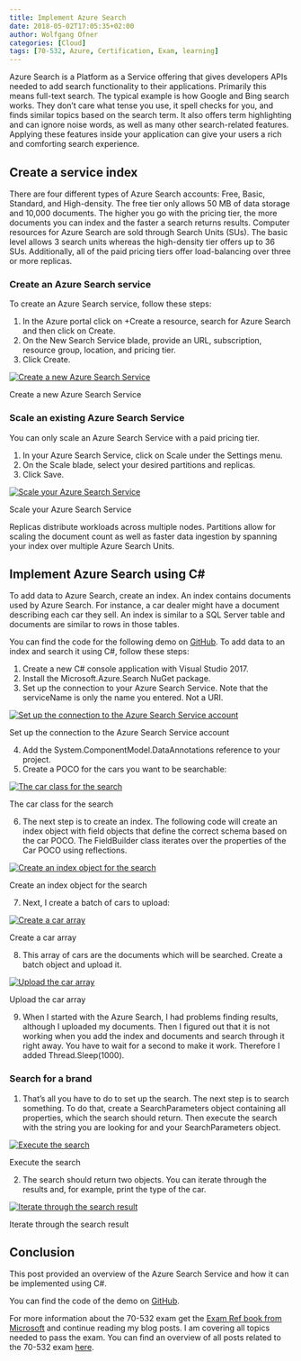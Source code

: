 ```yaml
---
title: Implement Azure Search
date: 2018-05-02T17:05:35+02:00
author: Wolfgang Ofner
categories: [Cloud]
tags: [70-532, Azure, Certification, Exam, learning]
---
```

Azure Search is a Platform as a Service offering that gives developers APIs needed to add search functionality to their applications. Primarily this means full-text search. The typical example is how Google and Bing search works. They don&#8217;t care what tense you use, it spell checks for you, and finds similar topics based on the search term. It also offers term highlighting and can ignore noise words, as well as many other search-related features. Applying these features inside your application can give your users a rich and comforting search experience.

## Create a service index

There are four different types of Azure Search accounts: Free, Basic, Standard, and High-density. The free tier only allows 50 MB of data storage and 10,000 documents. The higher you go with the pricing tier, the more documents you can index and the faster a search returns results. Computer resources for Azure Search are sold through Search Units (SUs). The basic level allows 3 search units whereas the high-density tier offers up to 36 SUs. Additionally, all of the paid pricing tiers offer load-balancing over three or more replicas.

### Create an Azure Search service

To create an Azure Search service, follow these steps:

  1. In the Azure portal click on +Create a resource, search for Azure Search and then click on Create.
  2. On the New Search Service blade, provide an URL, subscription, resource group, location, and pricing tier.
  3. Click Create.

<div class="col-12 col-sm-10 aligncenter">
  <a href="/assets/img/posts/2018/05/Create-a-new-Azure-Search-Service.jpg"><img loading="lazy" src="/assets/img/posts/2018/05/Create-a-new-Azure-Search-Service.jpg" alt="Create a new Azure Search Service" /></a>
  
  <p>
    Create a new Azure Search Service
  </p>
</div>

### Scale an existing Azure Search Service

You can only scale an Azure Search Service with a paid pricing tier.

  1. In your Azure Search Service, click on Scale under the Settings menu.
  2. On the Scale blade, select your desired partitions and replicas.
  3. Click Save.

<div class="col-12 col-sm-10 aligncenter">
  <a href="/assets/img/posts/2018/05/Scale-your-Azure-Search-Service.jpg"><img loading="lazy" src="/assets/img/posts/2018/05/Scale-your-Azure-Search-Service.jpg" alt="Scale your Azure Search Service" /></a>
  
  <p>
    Scale your Azure Search Service
  </p>
</div>

Replicas distribute workloads across multiple nodes. Partitions allow for scaling the document count as well as faster data ingestion by spanning your index over multiple Azure Search Units.

## Implement Azure Search using C#

To add data to Azure Search, create an index. An index contains documents used by Azure Search. For instance, a car dealer might have a document describing each car they sell. An index is similar to a SQL Server table and documents are similar to rows in those tables.

You can find the code for the following demo on <a href="https://github.com/WolfgangOfner/Azure-Search" target="_blank" rel="noopener">GitHub</a>. To add data to an index and search it using C#, follow these steps:

  1. Create a new C# console application with Visual Studio 2017.
  2. Install the Microsoft.Azure.Search NuGet package.
  3. Set up the connection to your Azure Search Service. Note that the serviceName is only the name you entered. Not a URI.

<div class="col-12 col-sm-10 aligncenter">
  <a href="/assets/img/posts/2018/05/Set-up-the-connection-to-the-Azure-Search-Service-account.jpg"><img aria-describedby="caption-attachment-1253" loading="lazy" class="size-full wp-image-1253" src="/assets/img/posts/2018/05/Set-up-the-connection-to-the-Azure-Search-Service-account.jpg" alt="Set up the connection to the Azure Search Service account" /></a>
  
  <p>
    Set up the connection to the Azure Search Service account
  </p>
</div>

<ol start="4">
  <li>
    Add the System.ComponentModel.DataAnnotations reference to your project.
  </li>
  <li>
    Create a POCO for the cars you want to be searchable:
  </li>
</ol>

<div class="col-12 col-sm-10 aligncenter">
  <a href="/assets/img/posts/2018/05/The-car-class-for-the-search.jpg"><img aria-describedby="caption-attachment-1252" loading="lazy" class="size-full wp-image-1252" src="/assets/img/posts/2018/05/The-car-class-for-the-search.jpg" alt="The car class for the search" /></a>
  
  <p>
    The car class for the search
  </p>
</div>

<ol start="6">
  <li>
    The next step is to create an index. The following code will create an index object with field objects that define the correct schema based on the car POCO. The FieldBuilder class iterates over the properties of the Car POCO using reflections.
  </li>
</ol>

<div class="col-12 col-sm-10 aligncenter">
  <a href="/assets/img/posts/2018/05/Create-an-index-object-for-the-search.jpg"><img aria-describedby="caption-attachment-1251" loading="lazy" class="size-full wp-image-1251" src="/assets/img/posts/2018/05/Create-an-index-object-for-the-search.jpg" alt="Create an index object for the search" /></a>
  
  <p>
    Create an index object for the search
  </p>
</div>

<ol start="7">
  <li>
    Next, I create a batch of cars to upload:
  </li>
</ol>

<div class="col-12 col-sm-10 aligncenter">
  <a href="/assets/img/posts/2018/05/Create-a-car-array.jpg"><img aria-describedby="caption-attachment-1255" loading="lazy" class="size-full wp-image-1255" src="/assets/img/posts/2018/05/Create-a-car-array.jpg" alt="Create a car array" /></a>
  
  <p>
    Create a car array
  </p>
</div>

<ol start="8">
  <li>
    This array of cars are the documents which will be searched. Create a batch object and upload it.
  </li>
</ol>

<div class="col-12 col-sm-10 aligncenter">
  <a href="/assets/img/posts/2018/05/Upload-the-car-array.jpg"><img aria-describedby="caption-attachment-1256" loading="lazy" class="size-full wp-image-1256" src="/assets/img/posts/2018/05/Upload-the-car-array.jpg" alt="Upload the car array" /></a>
  
  <p>
    Upload the car array
  </p>
</div>

<ol start="9">
  <li>
    When I started with the Azure Search, I had problems finding results, although I uploaded my documents. Then I figured out that it is not working when you add the index and documents and search through it right away. You have to wait for a second to make it work. Therefore I added Thread.Sleep(1000).
  </li>
</ol>

### Search for a brand

  1. That&#8217;s all you have to do to set up the search. The next step is to search something. To do that, create a SearchParameters object containing all properties, which the search should return. Then execute the search with the string you are looking for and your SearchParameters object.

<div class="col-12 col-sm-10 aligncenter">
  <a href="/assets/img/posts/2018/05/Execute-the-search.jpg"><img aria-describedby="caption-attachment-1257" loading="lazy" class="size-full wp-image-1257" src="/assets/img/posts/2018/05/Execute-the-search.jpg" alt="Execute the search" /></a>
  
  <p>
    Execute the search
  </p>
</div>

<ol start="2">
  <li>
    The search should return two objects. You can iterate through the results and, for example, print the type of the car.
  </li>
</ol>

<div class="col-12 col-sm-10 aligncenter">
  <a href="/assets/img/posts/2018/05/Iterate-through-the-search-result.jpg"><img aria-describedby="caption-attachment-1258" loading="lazy" class="size-full wp-image-1258" src="/assets/img/posts/2018/05/Iterate-through-the-search-result.jpg" alt="Iterate through the search result" /></a>
  
  <p>
    Iterate through the search result
  </p>
</div>

## Conclusion

This post provided an overview of the Azure Search Service and how it can be implemented using C#.

You can find the code of the demo on <a href="https://github.com/WolfgangOfner/Azure-Search" target="_blank" rel="noopener">GitHub</a>.

For more information about the 70-532 exam get the <a href="http://amzn.to/2EWNWMF" target="_blank" rel="noopener">Exam Ref book from Microsoft</a> and continue reading my blog posts. I am covering all topics needed to pass the exam. You can find an overview of all posts related to the 70-532 exam <a href="/prepared-for-the-70-532-exam/" target="_blank" rel="noopener">here</a>.